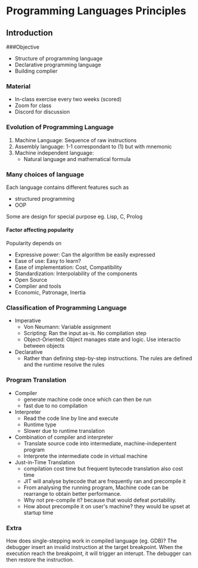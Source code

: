 # Programming Languages Principles

## Introduction

###Objective

- Structure of programming language
- Declarative programming language
- Building complier

### Material

- In-class exercise every two weeks (scored)
- Zoom for class
- Discord for discussion


### Evolution of Programming Language

1. Machine Language: Sequence of raw instructions
2. Assembly language: 1-1 correspondant to (1) but with mnemonic
3. Machine independent language:
	- Natural language and mathematical formula

### Many choices of language

Each language contains different features such as

- structured programming
- OOP

Some are design for special purpose eg. Lisp, C, Prolog

#### Factor affecting popularity

Popularity depends on

- Expressive power: Can the algorithm be easily expressed
- Ease of use: Easy to learn?
- Ease of implementation: Cost, Compatibility
- Standardization: Interpolability of the components
- Open Source
- Complier and tools
- Economic, Patronage, Inertia

### Classification of Programming Language

- Imperative
	- Von Neumann: Variable assignment
	- Scripting: Ran the input as-is. No compilation step
	- Object-Oriented: Object manages state and logic. Use interactio between objects
- Declarative
	- Rather than defining step-by-step instructions. The rules are defined and the runtime resolve the rules

### Program Translation

- Compiler
	- generate machine code once which can then be run
	- fast due to no compilation
- Interpreter
	- Read the code line by line and execute
	- Runtime type
	- Slower due to runtime translation
- Combination of compiler and interpreter
	- Translate source code into intermediate, machine-indepentent program
	- Interprete the intermediate code in virtual machine
- Just-in-Time Translation
	- compilation cost time but frequent bytecode translation also cost time
	- JIT will analyse bytecode that are frequently ran and precompile it
	- From analysing the running program, Machine code can be rearrange to obtain better performance.
	- Why not pre-compile it? because that would defeat portability.
	- How about precompile it on user's machine? they would be upset at startup time

### Extra

How does single-stepping work in compiled language (eg. GDB)? 
The debugger insert an invalid instruction at the target breakpoint.
When the execution reach the breakpoint, it will trigger an interupt.
The debugger can then restore the instruction.

